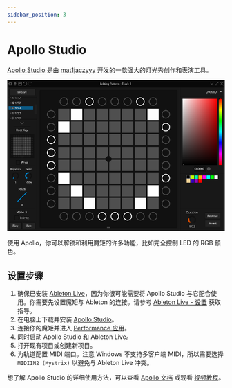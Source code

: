 ```yaml
---
sidebar_position: 3
---
```


# Apollo Studio

[Apollo Studio](https://apollo.mat1jaczyyy.com/) 是由 [mat1jaczyyy](https://mat1jaczyyy.com/) 开发的一款强大的灯光秀创作和表演工具。

![Apollo 截图](Apollo.png)

使用 Apollo，你可以解锁和利用魔矩的许多功能，比如完全控制 LED 的 RGB 颜色。

## 设置步骤

1. 确保已安装 [Ableton Live](https://www.ableton.com/live/)，因为你很可能需要将 Apollo Studio 与它配合使用。你需要先设置魔矩与 Ableton 的连接。请参考 [Ableton Live - 设置](/docs/Mystrix/UsageExamples/LightshowPerformance/AbletonLive) 获取指导。
2. 在电脑上下载并安装 [Apollo Studio](https://apollo.mat1jaczyyy.com/)。
3. 连接你的魔矩并进入 [Performance 应用](/docs/MatrixOS/Applications/Performance)。
4. 同时启动 Apollo Studio 和 Ableton Live。
5. 打开现有项目或创建新项目。
6. 为轨道配置 MIDI 端口。注意 Windows 不支持多客户端 MIDI，所以需要选择 `MIDIIN2 (Mystrix)` 以避免与 Ableton Live 冲突。

<!-- idea: show the process in a gif? -->

想了解 Apollo Studio 的详细使用方法，可以查看 [Apollo 文档](https://github.com/mat1jaczyyy/apollo-studio/wiki) 或观看 [视频教程](https://www.youtube.com/playlist?list=PLKC4R3X00beY0aB_f_ZIa3shqJX7do4mH)。
